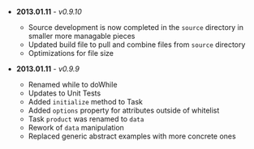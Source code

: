 * **2013.01.11** - *v0.9.10*
	* Source development is now completed in the `source` directory in smaller more managable pieces
	* Updated build file to pull and combine files from `source` directory
	* Optimizations for file size

* **2013.01.11** - *v0.9.9*
	* Renamed while to doWhile
	* Updates to Unit Tests
	* Added `initialize` method to Task 
	* Added `options` property for attributes outside of whitelist
	* Task `product` was renamed to `data`
	* Rework of `data` manipulation
	* Replaced generic abstract examples with more concrete ones